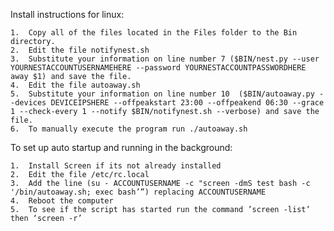 Install instructions for linux:

	1.	Copy all of the files located in the Files folder to the Bin directory.
	2.	Edit the file notifynest.sh
	3.	Substitute your information on line number 7 ($BIN/nest.py --user YOURNESTACCOUNTUSERNAMEHERE --password YOURNESTACCOUNTPASSWORDHERE away $1) and save the file.
	4.	Edit the file autoaway.sh
	5.	Substitute your information on line number 10  ($BIN/autoaway.py --devices DEVICEIPSHERE --offpeakstart 23:00 --offpeakend 06:30 --grace 1 --check-every 1 --notify $BIN/notifynest.sh --verbose) and save the file.
	6.	To manually execute the program run ./autoaway.sh

To set up auto startup and running in the background:

	1.	Install Screen if its not already installed
	2.	Edit the file /etc/rc.local
	3.	Add the line (su - ACCOUNTUSERNAME -c "screen -dmS test bash -c '/bin/autoaway.sh; exec bash’”) replacing ACCOUNTUSERNAME
	4.	Reboot the computer
	5.	To see if the script has started run the command ’screen -list’ then ‘screen -r’
